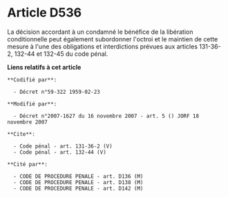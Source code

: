 # Article D536

La décision accordant à un condamné le bénéfice de la libération conditionnelle peut également subordonner l'octroi et le
maintien de cette mesure à l'une des obligations et interdictions prévues aux articles 131-36-2,
 132-44 et 132-45 du code pénal.

**Liens relatifs à cet article**

	**Codifié par**:

	  - Décret n°59-322 1959-02-23

	**Modifié par**:

	  - Décret n°2007-1627 du 16 novembre 2007 - art. 5 () JORF 18 novembre 2007

	**Cite**:

	  - Code pénal - art. 131-36-2 (V)
	  - Code pénal - art. 132-44 (V)

	**Cité par**:

	  - CODE DE PROCEDURE PENALE - art. D136 (M)
	  - CODE DE PROCEDURE PENALE - art. D138 (M)
	  - CODE DE PROCEDURE PENALE - art. D142 (M)
